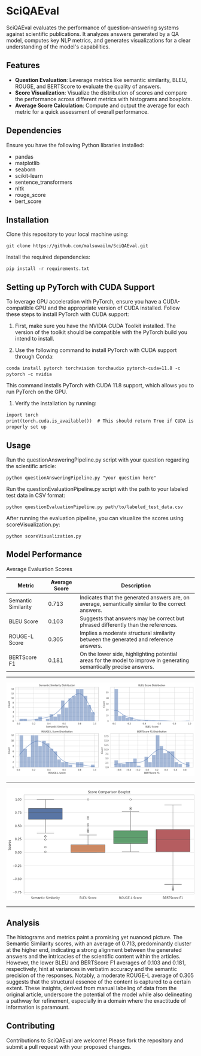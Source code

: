 # SciQAEval

SciQAEval evaluates the performance of question-answering systems against scientific publications. It analyzes answers generated by a QA model, computes key NLP metrics, and generates visualizations for a clear understanding of the model's capabilities.

## Features

- **Question Evaluation**: Leverage metrics like semantic similarity, BLEU, ROUGE, and BERTScore to evaluate the quality of answers.
- **Score Visualization**: Visualize the distribution of scores and compare the performance across different metrics with histograms and boxplots.
- **Average Score Calculation**: Compute and output the average for each metric for a quick assessment of overall performance.

## Dependencies

Ensure you have the following Python libraries installed:

- pandas
- matplotlib
- seaborn
- scikit-learn
- sentence_transformers
- nltk
- rouge_score
- bert_score

## Installation

Clone this repository to your local machine using:

```
git clone https://github.com/malsuwailm/SciQAEval.git
```

Install the required dependencies:

```
pip install -r requirements.txt
```

## Setting up PyTorch with CUDA Support

To leverage GPU acceleration with PyTorch, ensure you have a CUDA-compatible GPU and the appropriate version of CUDA installed. Follow these steps to install PyTorch with CUDA support:

1. First, make sure you have the NVIDIA CUDA Toolkit installed. The version of the toolkit should be compatible with the PyTorch build you intend to install.

2. Use the following command to install PyTorch with CUDA support through Conda:

```
conda install pytorch torchvision torchaudio pytorch-cuda=11.8 -c pytorch -c nvidia
```

This command installs PyTorch with CUDA 11.8 support, which allows you to run PyTorch on the GPU.

1. Verify the installation by running:

```
import torch
print(torch.cuda.is_available())  # This should return True if CUDA is properly set up
```

## Usage

Run the questionAnsweringPipeline.py script with your question regarding the scientific article:

```
python questionAnsweringPipeline.py "your question here"
```

Run the questionEvaluationPipeline.py script with the path to your labeled test data in CSV format:

```
python questionEvaluationPipeline.py path/to/labeled_test_data.csv
```

After running the evaluation pipeline, you can visualize the scores using scoreVisualization.py:

```
python scoreVisualization.py
```

## Model Performance

Average Evaluation Scores

| Metric                    | Average Score | Description |
|---------------------------|---------------|-------------|
| Semantic Similarity       | 0.713         | Indicates that the generated answers are, on average, semantically similar to the correct answers. |
| BLEU Score                | 0.103         | Suggests that answers may be correct but phrased differently than the references. |
| ROUGE-L Score             | 0.305         | Implies a moderate structural similarity between the generated and reference answers. |
| BERTScore F1              | 0.181         | On the lower side, highlighting potential areas for the model to improve in generating semantically precise answers. |

---
![Histograms](https://github.com/malsuwailm/SciQAEval/blob/main/visualizations/bars.png)

---

![BoxPlot](https://github.com/malsuwailm/SciQAEval/blob/main/visualizations/boxplot.png)

---

## Analysis

The histograms and metrics paint a promising yet nuanced picture. The Semantic Similarity scores, with an average of 0.713, predominantly cluster at the higher end, indicating a strong alignment between the generated answers and the intricacies of the scientific content within the articles. However, the lower BLEU and BERTScore F1 averages of 0.103 and 0.181, respectively, hint at variances in verbatim accuracy and the semantic precision of the responses. Notably, a moderate ROUGE-L average of 0.305 suggests that the structural essence of the content is captured to a certain extent. These insights, derived from manual labeling of data from the original article, underscore the potential of the model while also delineating a pathway for refinement, especially in a domain where the exactitude of information is paramount.


## Contributing

Contributions to SciQAEval are welcome! Please fork the repository and submit a pull request with your proposed changes.

